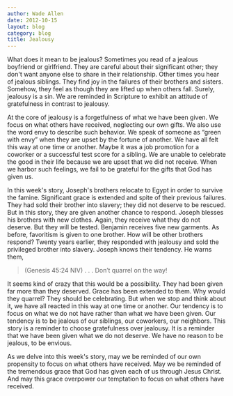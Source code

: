 ```yaml
---
author: Wade Allen
date: 2012-10-15
layout: blog
category: blog
title: Jealousy
---
```


What does it mean to be jealous? Sometimes you read of a jealous boyfriend or girlfriend. They are careful about their significant other; they don't want anyone else to share in their relationship. Other times you hear of jealous siblings. They find joy in the failures of their brothers and sisters. Somehow, they feel as though they are lifted up when others fall. Surely, jealousy is a sin. We are reminded in Scripture to exhibit an attitude of gratefulness in contrast to jealousy. 

At the core of jealousy is a forgetfulness of what we have been given. We focus on what others have received, neglecting our own gifts. We also use the word envy to describe such behavior. We speak of someone as “green with envy” when they are upset by the fortune of another. We have all felt this way at one time or another. Maybe it was a job promotion for a coworker or a successful test score for a sibling. We are unable to celebrate the good in their life because we are upset that we did not receive. When we harbor such feelings, we fail to be grateful for the gifts that God has given us.

In this week's story, Joseph's brothers relocate to Egypt in order to survive the famine. Significant grace is extended and spite of their previous failures. They had sold their brother into slavery; they did not deserve to be rescued. But in this story, they are given another chance to respond. Joseph blesses his brothers with new clothes. Again, they receive what they do not deserve. But they will be tested. Benjamin receives five new garments. As before, favoritism is given to one brother. How will be other brothers respond? Twenty years earlier, they responded with jealousy and sold the privileged brother into slavery. Joseph knows their tendency. He warns them,

>(Genesis 45:24 NIV) . . . Don’t quarrel on the way!

It seems kind of crazy that this would be a possibility. They had been given far more than they deserved. Grace has been extended to them. Why would they quarrel? They should be celebrating. But when we stop and think about it, we have all reacted in this way at one time or another. Our tendency is to focus on what we do not have rather than what we have been given. Our tendency is to be jealous of our siblings, our coworkers, our neighbors. This story is a reminder to choose gratefulness over jealousy. It is a reminder that we have been given what we do not deserve. We have no reason to be jealous, to be envious.

As we delve into this week's story, may we be reminded of our own propensity to focus on what others have received. May we be reminded of the tremendous grace that God has given each of us through Jesus Christ. And may this grace overpower our temptation to focus on what others have received.